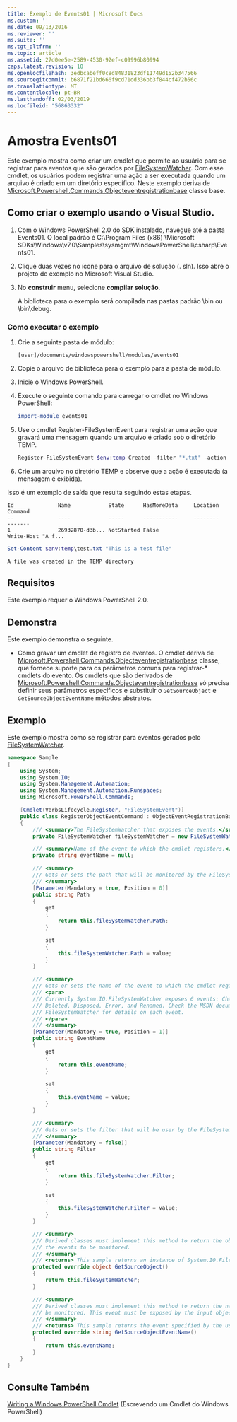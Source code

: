 ```yaml
---
title: Exemplo de Events01 | Microsoft Docs
ms.custom: ''
ms.date: 09/13/2016
ms.reviewer: ''
ms.suite: ''
ms.tgt_pltfrm: ''
ms.topic: article
ms.assetid: 27d0ee5e-2589-4530-92ef-c09996b80994
caps.latest.revision: 10
ms.openlocfilehash: 3edbcabeff0c8d84831823df11749d152b347566
ms.sourcegitcommit: b6871f21bd666f9cd71dd336bb3f844cf472b56c
ms.translationtype: MT
ms.contentlocale: pt-BR
ms.lasthandoff: 02/03/2019
ms.locfileid: "56863332"
---
```

# <a name="events01-sample"></a>Amostra Events01

Este exemplo mostra como criar um cmdlet que permite ao usuário para se registrar para eventos que são gerados por [FileSystemWatcher](/dotnet/api/System.IO.FileSystemWatcher). Com esse cmdlet, os usuários podem registrar uma ação a ser executada quando um arquivo é criado em um diretório específico. Neste exemplo deriva de [Microsoft.Powershell.Commands.Objecteventregistrationbase](/dotnet/api/Microsoft.PowerShell.Commands.ObjectEventRegistrationBase) classe base.

## <a name="how-to-build-the-sample-by-using-visual-studio"></a>Como criar o exemplo usando o Visual Studio.

1. Com o Windows PowerShell 2.0 do SDK instalado, navegue até a pasta Events01. O local padrão é C:\Program Files (x86) \Microsoft SDKs\Windows\v7.0\Samples\sysmgmt\WindowsPowerShell\csharp\Events01.

2. Clique duas vezes no ícone para o arquivo de solução (. sln). Isso abre o projeto de exemplo no Microsoft Visual Studio.

3. No **construir** menu, selecione **compilar solução**.

    A biblioteca para o exemplo será compilada nas pastas padrão \bin ou \bin\debug.

### <a name="how-to-run-the-sample"></a>Como executar o exemplo

1. Crie a seguinte pasta de módulo:

    `[user]/documents/windowspowershell/modules/events01`

2. Copie o arquivo de biblioteca para o exemplo para a pasta de módulo.

3. Inicie o Windows PowerShell.

4. Execute o seguinte comando para carregar o cmdlet no Windows PowerShell:

    ```powershell
    import-module events01
    ```

5. Use o cmdlet Register-FileSystemEvent para registrar uma ação que gravará uma mensagem quando um arquivo é criado sob o diretório TEMP.

    ```powershell
    Register-FileSystemEvent $env:temp Created -filter "*.txt" -action { Write-Host "A file was created in the TEMP directory" }
    ```

6. Crie um arquivo no diretório TEMP e observe que a ação é executada (a mensagem é exibida).

Isso é um exemplo de saída que resulta seguindo estas etapas.

```output
Id              Name            State      HasMoreData     Location             Command
--              ----            -----      -----------     --------             -------
1               26932870-d3b... NotStarted False                                 Write-Host "A f...

```

```powershell
Set-Content $env:temp\test.txt "This is a test file"
```

```output
A file was created in the TEMP directory
```

## <a name="requirements"></a>Requisitos

Este exemplo requer o Windows PowerShell 2.0.

## <a name="demonstrates"></a>Demonstra

Este exemplo demonstra o seguinte.

- Como gravar um cmdlet de registro de eventos. O cmdlet deriva de [Microsoft.Powershell.Commands.Objecteventregistrationbase](/dotnet/api/Microsoft.PowerShell.Commands.ObjectEventRegistrationBase) classe, que fornece suporte para os parâmetros comuns para registrar-* cmdlets do evento. Os cmdlets que são derivados de [Microsoft.Powershell.Commands.Objecteventregistrationbase](/dotnet/api/Microsoft.PowerShell.Commands.ObjectEventRegistrationBase) só precisa definir seus parâmetros específicos e substituir o `GetSourceObject` e `GetSourceObjectEventName` métodos abstratos.

## <a name="example"></a>Exemplo

Este exemplo mostra como se registrar para eventos gerados pelo [FileSystemWatcher](https://msdn.microsoft.com/en-us/library/system.io.filesystemwatcher\(v=vs.110\).aspx).

```csharp
namespace Sample
{
    using System;
    using System.IO;
    using System.Management.Automation;
    using System.Management.Automation.Runspaces;
    using Microsoft.PowerShell.Commands;

    [Cmdlet(VerbsLifecycle.Register, "FileSystemEvent")]
    public class RegisterObjectEventCommand : ObjectEventRegistrationBase
    {
        /// <summary>The FileSystemWatcher that exposes the events.</summary>
        private FileSystemWatcher fileSystemWatcher = new FileSystemWatcher();

        /// <summary>Name of the event to which the cmdlet registers.</summary>
        private string eventName = null;

        /// <summary>
        /// Gets or sets the path that will be monitored by the FileSystemWatcher.
        /// </summary>
        [Parameter(Mandatory = true, Position = 0)]
        public string Path
        {
            get
            {
                return this.fileSystemWatcher.Path;
            }

            set
            {
                this.fileSystemWatcher.Path = value;
            }
        }

        /// <summary>
        /// Gets or sets the name of the event to which the cmdlet registers.
        /// <para>
        /// Currently System.IO.FileSystemWatcher exposes 6 events: Changed, Created,
        /// Deleted, Disposed, Error, and Renamed. Check the MSDN documentation of
        /// FileSystemWatcher for details on each event.
        /// </para>
        /// </summary>
        [Parameter(Mandatory = true, Position = 1)]
        public string EventName
        {
            get
            {
                return this.eventName;
            }

            set
            {
                this.eventName = value;
            }
        }

        /// <summary>
        /// Gets or sets the filter that will be user by the FileSystemWatcher.
        /// </summary>
        [Parameter(Mandatory = false)]
        public string Filter
        {
            get
            {
                return this.fileSystemWatcher.Filter;
            }

            set
            {
                this.fileSystemWatcher.Filter = value;
            }
        }

        /// <summary>
        /// Derived classes must implement this method to return the object that generates
        /// the events to be monitored.
        /// </summary>
        /// <returns> This sample returns an instance of System.IO.FileSystemWatcher</returns>
        protected override object GetSourceObject()
        {
            return this.fileSystemWatcher;
        }

        /// <summary>
        /// Derived classes must implement this method to return the name of the event to
        /// be monitored. This event must be exposed by the input object.
        /// </summary>
        /// <returns> This sample returns the event specified by the user with the -EventName parameter.</returns>
        protected override string GetSourceObjectEventName()
        {
            return this.eventName;
        }
    }
}
```

## <a name="see-also"></a>Consulte Também

[Writing a Windows PowerShell Cmdlet](./writing-a-windows-powershell-cmdlet.md) (Escrevendo um Cmdlet do Windows PowerShell)